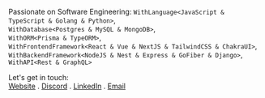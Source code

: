 Passionate on Software Engineering: 
`WithLanguage<JavaScript & TypeScript & Golang & Python>`,  
`WithDatabase<Postgres & MySQL & MongoDB>`,  
`WithORM<Prisma & TypeORM>`,  
`WithFrontendFramework<React & Vue & NextJS & TailwindCSS & ChakraUI>`,  
`WithBackendFramework<NodeJS & Nest & Express & GoFiber & Django>`,  
`WithAPI<Rest & GraphQL>`

Let's get in touch:  
[Website](https://www.novandaahsan.com/) . [Discord](https://discord.com/channels/avocado#7157) . [LinkedIn](https://www.linkedin.com/in/novanda-ahsan-0566a4194/) . [Email](mailto:novandaahsan1@gmail.com)

